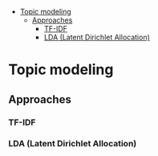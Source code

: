 <!--ts-->
   * [Topic modeling](#topic-modeling)
      * [Approaches](#approaches)
         * [TF-IDF](#tf-idf)
         * [LDA (Latent Dirichlet Allocation)](#lda-latent-dirichlet-allocation)

<!-- Added by: gil_diy, at: 2020-09-11T13:25+03:00 -->

<!--te-->

# Topic modeling
## Approaches
### TF-IDF
### LDA (Latent Dirichlet Allocation)

```python

```